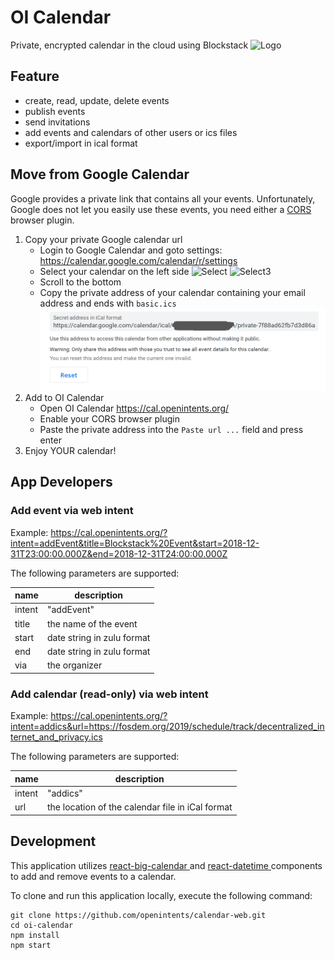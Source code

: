 # OI Calendar

Private, encrypted calendar in the cloud using Blockstack
![Logo](/public/android-chrome-192x192.png)

## Feature

-   create, read, update, delete events
-   publish events
-   send invitations
-   add events and calendars of other users or ics files
-   export/import in ical format

## Move from Google Calendar

Google provides a private link that contains all your events.
Unfortunately, Google does not let you easily use these events, you need either a [CORS](https://en.wikipedia.org/wiki/Cross-origin_resource_sharing) browser plugin.

1. Copy your private Google calendar url
    - Login to Google Calendar and goto settings: https://calendar.google.com/calendar/r/settings
    - Select your calendar on the left side
      ![Select](/resources/Screenshot%20from%202019-02-02%2002-10-33.png)
      ![Select3](/resources/Screenshot%20from%202019-02-02%2002-11-05.png)
    - Scroll to the bottom
    - Copy the private address of your calendar containing your email address and ends with `basic.ics`
      ![Select3](resources/Screenshot%20from%202019-02-02%2002-11-27.png)
1. Add to OI Calendar
    - Open OI Calendar https://cal.openintents.org/
    - Enable your CORS browser plugin
    - Paste the private address into the `Paste url ...` field and press enter
1. Enjoy YOUR calendar!

## App Developers

### Add event via web intent

Example: https://cal.openintents.org/?intent=addEvent&title=Blockstack%20Event&start=2018-12-31T23:00:00.000Z&end=2018-12-31T24:00:00.000Z

The following parameters are supported:

| name   | description                |
| ------ | -------------------------- |
| intent | "addEvent"                 |
| title  | the name of the event      |
| start  | date string in zulu format |
| end    | date string in zulu format |
| via    | the organizer              |

### Add calendar (read-only) via web intent

Example: https://cal.openintents.org/?intent=addics&url=https://fosdem.org/2019/schedule/track/decentralized_internet_and_privacy.ics

The following parameters are supported:

| name   | description                                      |
| ------ | ------------------------------------------------ |
| intent | "addics"                                         |
| url    | the location of the calendar file in iCal format |

## Development

This application utilizes <a href="https://github.com/intljusticemission/react-big-calendar"> react-big-calendar </a> and
<a href="https://github.com/YouCanBookMe/react-datetime"> react-datetime </a> components to add and remove events to a calendar.

To clone and run this application locally, execute the following command:

```
git clone https://github.com/openintents/calendar-web.git
cd oi-calendar
npm install
npm start
```

